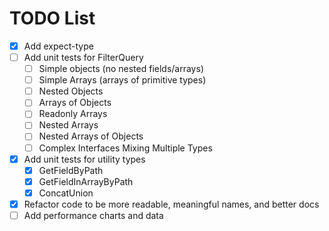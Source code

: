 # TODO List

- [x] Add expect-type
- [ ] Add unit tests for FilterQuery
  - [ ] Simple objects (no nested fields/arrays)
  - [ ] Simple Arrays (arrays of primitive types)
  - [ ] Nested Objects
  - [ ] Arrays of Objects
  - [ ] Readonly Arrays
  - [ ] Nested Arrays
  - [ ] Nested Arrays of Objects
  - [ ] Complex Interfaces Mixing Multiple Types
- [x] Add unit tests for utility types
  - [x] GetFieldByPath
  - [x] GetFieldInArrayByPath
  - [x] ConcatUnion
- [x] Refactor code to be more readable, meaningful names, and better docs
- [ ] Add performance charts and data
